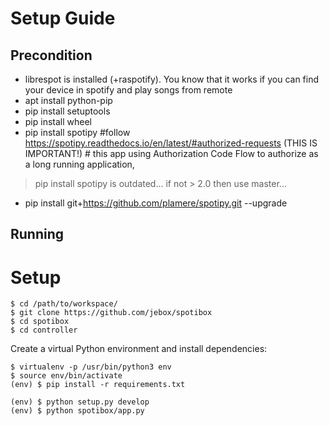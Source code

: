 # Setup Guide

## Precondition
 * librespot is installed (+raspotify). You know that it works if you can find your device in spotify and play songs from remote
 * apt install python-pip
 * pip install setuptools
 * pip install wheel
 * pip install spotipy #follow https://spotipy.readthedocs.io/en/latest/#authorized-requests  (THIS IS IMPORTANT!)
                       # this app using Authorization Code Flow to authorize as a long running application,
 
 > pip install spotipy is outdated... if not > 2.0 then use master...
 
 * pip install git+https://github.com/plamere/spotipy.git --upgrade

## Running
 
# Setup

````
$ cd /path/to/workspace/
$ git clone https://github.com/jebox/spotibox
$ cd spotibox
$ cd controller
````

Create a virtual Python environment and install dependencies:

````
$ virtualenv -p /usr/bin/python3 env
$ source env/bin/activate
(env) $ pip install -r requirements.txt
````
````
(env) $ python setup.py develop
(env) $ python spotibox/app.py
````


